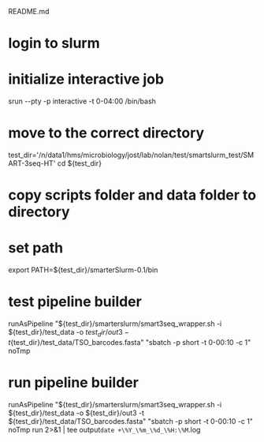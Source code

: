 README.md

# login to slurm

# initialize interactive job
srun --pty -p interactive -t 0-04:00 /bin/bash

# move to the correct directory
test_dir='/n/data1/hms/microbiology/jost/lab/nolan/test/smartslurm_test/SMART-3seq-HT'
cd ${test_dir}

# copy scripts folder and data folder to directory

# set path
export PATH=${test_dir}/smarterSlurm-0.1/bin

# test pipeline builder
runAsPipeline "${test_dir}/smarterslurm/smart3seq_wrapper.sh -i ${test_dir}/test_data -o ${test_dir}/out3 -t${test_dir}/test_data/TSO_barcodes.fasta" "sbatch -p short -t 0-00:10 -c 1" noTmp

# run pipeline builder
runAsPipeline "${test_dir}/smarterslurm/smart3seq_wrapper.sh -i ${test_dir}/test_data -o ${test_dir}/out3 -t ${test_dir}/test_data/TSO_barcodes.fasta" "sbatch -p short -t 0-00:10 -c 1" noTmp run 2>&1 | tee output`date +\%Y_\%m_\%d_\%H:\%M`.log